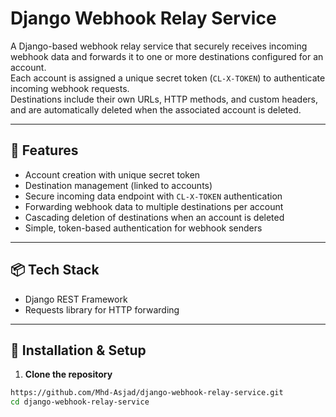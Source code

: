 # Django Webhook Relay Service

A Django-based webhook relay service that securely receives incoming webhook data and forwards it to one or more destinations configured for an account.  
Each account is assigned a unique secret token (`CL-X-TOKEN`) to authenticate incoming webhook requests.  
Destinations include their own URLs, HTTP methods, and custom headers, and are automatically deleted when the associated account is deleted.

---

## 📌 Features
- Account creation with unique secret token
- Destination management (linked to accounts)
- Secure incoming data endpoint with `CL-X-TOKEN` authentication
- Forwarding webhook data to multiple destinations per account
- Cascading deletion of destinations when an account is deleted
- Simple, token-based authentication for webhook senders

---

## 📦 Tech Stack
- Django REST Framework
- Requests library for HTTP forwarding

---

## 🚀 Installation & Setup

1. **Clone the repository**
```bash
https://github.com/Mhd-Asjad/django-webhook-relay-service.git
cd django-webhook-relay-service
```
